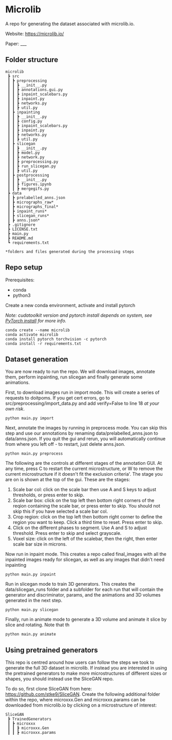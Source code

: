 # Microlib

A repo for generating the dataset associated with microlib.io. 

Website: https://microlib.io/

Paper: ___

## Folder structure

```
microlib
 ┣ src
 ┃ ┣ preprocessing
 ┃ ┃ ┣ __init__.py
 ┃ ┃ ┣ annotations.gui.py
 ┃ ┃ ┣ inpaint_scalebars.py
 ┃ ┃ ┣ inpaint.py
 ┃ ┃ ┣ networks.py
 ┃ ┃ ┣ util.py
 ┃ ┣ inpainting
 ┃ ┃ ┣ __init__.py
 ┃ ┃ ┣ config.py
 ┃ ┃ ┣ inpaint_scalebars.py
 ┃ ┃ ┣ inpaint.py
 ┃ ┃ ┣ networks.py
 ┃ ┃ ┣ util.py
 ┃ ┣ slicegan
 ┃ ┃ ┣ __init__.py
 ┃ ┃ ┣ model.py
 ┃ ┃ ┣ network.py
 ┃ ┃ ┣ preprocessing.py
 ┃ ┃ ┣ run_slicegan.py
 ┃ ┃ ┣ util.py
 ┃ ┣ postprocessing
 ┃ ┃ ┣ __init__.py
 ┃ ┃ ┣ figures.ipynb
 ┃ ┃ ┣ mergegifs.py
 ┣ data
 ┃ ┣ prelabelled_anns.json
 ┃ ┣ micrographs_raw*
 ┃ ┣ micrographs_final*
 ┃ ┣ inpaint_runs*
 ┃ ┣ slicegan_runs*
 ┃ ┣ anns.json*
 ┣ .gitignore
 ┣ LICENSE.txt
 ┣ main.py
 ┣ README.md
 ┗ requirements.txt

*folders and files generated during the processing steps
```


## Repo setup

Prerequisites:

- conda
- python3

Create a new conda environment, activate and install pytorch

_Note: cudatoolkit version and pytorch install depends on system, see [PyTorch install](https://pytorch.org/get-started/locally/) for more info._

```
conda create --name microlib
conda activate microlib
conda install pytorch torchvision -c pytorch
conda install -r requirements.txt
```
## Dataset generation

You are now ready to run the repo. We will download images, annotate them, perform inpainting, run slicegan and finally generate some animations.

First, to download images run in import mode. This will create a series of requests to doitpoms. If you get cert errors, go to src/preprocessing/import_data.py and add verify=False to line 18 *at your own risk*.

```
python main.py import
```

Next, annotate the images by running in preprocess mode. You can skip this step and use our annotations by renaming data/prelabelled_anns.json to data/anns.json. If you quit the gui and rerun, you will automatically continue from where you left off - to restart, just delete anns.json.

```
python main.py preprocess
```

The following are the controls at different stages of the annotation GUI. At any time, press C to restart the current microstructure, or W to remove the current microstructure if it doesn't fit the exclusion criteria'. The stage you are on is shown at the top of the gui. These are the stages:

1. Scale bar col: click on the scale bar then use A and S keys to adjust thresholds, or press enter to skip.
2. Scale bar box: click on the top left then bottom right corners of the reqion containing the scale bar, or press enter to skip. You should not skip this if you have selected a scale bar col.
3. Crop region: click on the top left then bottom right corner to define the region you want to keep. Click a third time to reset. Press enter to skip.
4. Click on the different phases to segment. Use A and S to adjust threshold. Press enter to skip and select grayscale.
5. Voxel size: click on the left of the scalebar, then the right, then enter scale bar size in microns.


Now run in inpaint mode. This creates a repo called final_images with all the inpainted images ready for slicegan, as well as any images that didn't need inpainting

```
python main.py inpaint
```

Run in slicegan mode to train 3D generators. This creates the data/slicegan_runs folder and a subfolder for each run that will contain the generator and discriminator, params, and the animations and 3D volumes generated in the next step.

```
python main.py slicegan
```

Finally, run in animate mode to generate a 3D volume and animate it slice by slice and rotating. Note that th

```
python main.py animate
```

## Using pretrained generators

This repo is centred around how users can follow the steps we took to generate the full 3D dataset in microlib. If instead you are interested in using the pretrained generators to make more microstructures of different sizes or shapes, you should instead use the SliceGAN repo.

To do so, first clone SliceGAN from here: https://github.com/stke9/SliceGAN. Create the following additional folder within the repo, where microxxx.Gen and microxxx.params can be downloaded from microlib.io by clicking on a microstructure of interest:

```
SliceGAN
 ┣ TrainedGenerators
 ┃ ┣ microxxx
 ┃ ┃ ┣ microxxx.Gen
 ┃ ┃ ┣ microxxx.params
```




